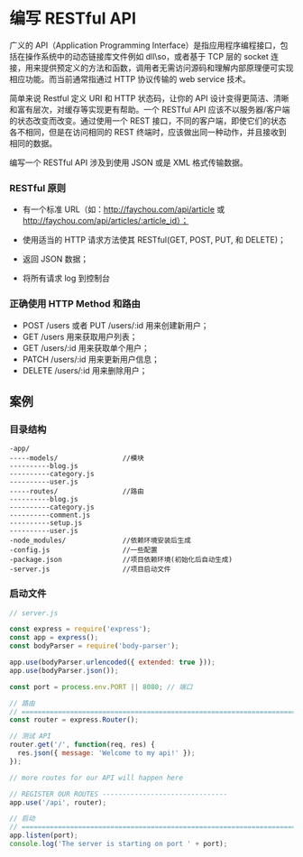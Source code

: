 # 编写 RESTful API
广义的 API（Application Programming Interface）是指应用程序编程接口，包括在操作系统中的动态链接库文件例如 dll\so，或者基于 TCP 层的 socket 连接，用来提供预定义的方法和函数，调用者无需访问源码和理解内部原理便可实现相应功能。而当前通常指通过 HTTP 协议传输的 web service 技术。

简单来说 Restful 定义 URI 和 HTTP 状态码，让你的 API 设计变得更简洁、清晰和富有层次，对缓存等实现更有帮助。一个 RESTful API 应该不以服务器/客户端的状态改变而改变。通过使用一个 REST 接口，不同的客户端，即使它们的状态各不相同，但是在访问相同的 REST 终端时，应该做出同一种动作，并且接收到相同的数据。

编写一个 RESTful API 涉及到使用 JSON 或是 XML 格式传输数据。

### RESTful 原则
* 有一个标准 URL（如：http://faychou.com/api/article 或 http://faychou.com/api/articles/:article_id）；

* 使用适当的 HTTP 请求方法使其 RESTful(GET, POST, PUT, 和 DELETE)；

* 返回  JSON 数据；

* 将所有请求 log 到控制台

### 正确使用 HTTP Method 和路由
* POST /users 或者 PUT /users/:id 用来创建新用户；
* GET /users 用来获取用户列表；
* GET /users/:id 用来获取单个用户；
* PATCH /users/:id 用来更新用户信息；
* DELETE /users/:id 用来删除用户；

## 案例
### 目录结构
``` bssh
-app/
-----models/                //模块
----------blog.js
----------category.js
----------user.js
-----routes/                //路由
----------blog.js
----------category.js
----------comment.js
----------setup.js
----------user.js
-node_modules/              //依赖环境安装后生成
-config.js                  //一些配置
-package.json               //项目依赖环境(初始化后自动生成)
-server.js                  //项目启动文件
```

### 启动文件
``` js
// server.js

const express = require('express'); 
const app = express(); 
const bodyParser = require('body-parser');

app.use(bodyParser.urlencoded({ extended: true }));
app.use(bodyParser.json());

const port = process.env.PORT || 8080; // 端口

// 路由
// =============================================================================
const router = express.Router(); 

// 测试 API
router.get('/', function(req, res) {
  res.json({ message: 'Welcome to my api!' });   
});

// more routes for our API will happen here

// REGISTER OUR ROUTES -------------------------------
app.use('/api', router);

// 启动
// =============================================================================
app.listen(port);
console.log('The server is starting on port ' + port);
```

